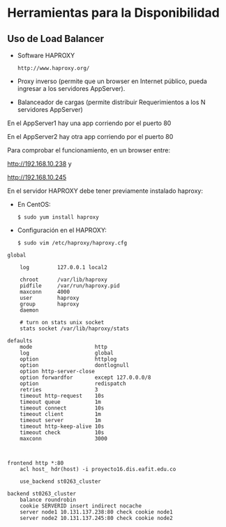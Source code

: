 # Herramientas para la Disponibilidad

## Uso de Load Balancer

* Software HAPROXY

      http://www.haproxy.org/

* Proxy inverso (permite que un browser en Internet público, pueda ingresar a los servidores AppServer).
* Balanceador de cargas (permite distribuir Requerimientos a los N servidores AppServer)

En el AppServer1 hay una app corriendo por el puerto 80

En el AppServer2 hay otra app corriendo por el puerto 80

Para comprobar el funcionamiento, en un browser entre:

http://192.168.10.238 y

http://192.168.10.245


En el servidor HAPROXY debe tener previamente instalado haproxy:

* En CentOS:

      $ sudo yum install haproxy


* Configuración en el HAPROXY:

      $ sudo vim /etc/haproxy/haproxy.cfg

```
global

    log         127.0.0.1 local2

    chroot      /var/lib/haproxy
    pidfile     /var/run/haproxy.pid
    maxconn     4000
    user        haproxy
    group       haproxy
    daemon

    # turn on stats unix socket
    stats socket /var/lib/haproxy/stats

defaults
    mode                    http
    log                     global
    option                  httplog
    option                  dontlognull
    option http-server-close
    option forwardfor       except 127.0.0.0/8
    option                  redispatch
    retries                 3
    timeout http-request    10s
    timeout queue           1m
    timeout connect         10s
    timeout client          1m
    timeout server          1m
    timeout http-keep-alive 10s
    timeout check           10s
    maxconn                 3000



frontend http *:80
    acl host_ hdr(host) -i proyecto16.dis.eafit.edu.co

    use_backend st0263_cluster

backend st0263_cluster
    balance roundrobin
    cookie SERVERID insert indirect nocache
    server node1 10.131.137.238:80 check cookie node1
    server node2 10.131.137.245:80 check cookie node2
``` 
